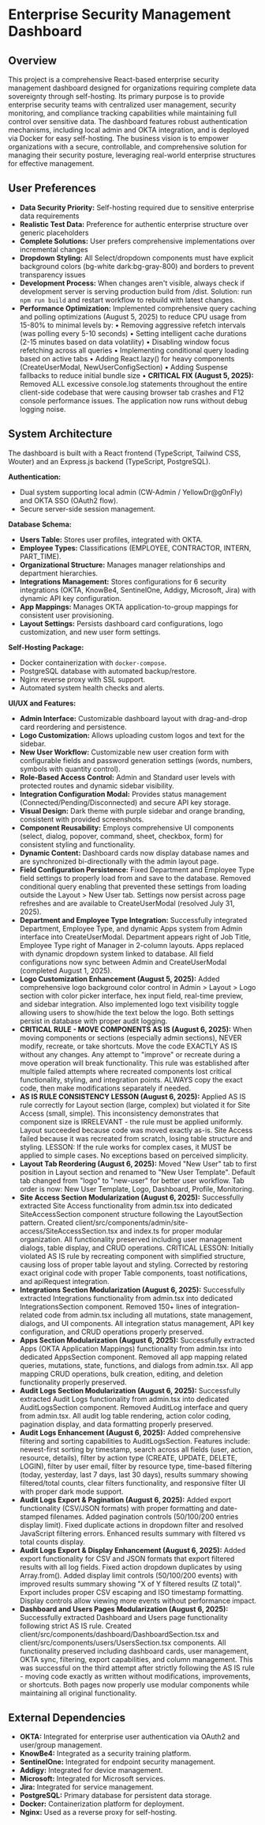 # Enterprise Security Management Dashboard

## Overview
This project is a comprehensive React-based enterprise security management dashboard designed for organizations requiring complete data sovereignty through self-hosting. Its primary purpose is to provide enterprise security teams with centralized user management, security monitoring, and compliance tracking capabilities while maintaining full control over sensitive data. The dashboard features robust authentication mechanisms, including local admin and OKTA integration, and is deployed via Docker for easy self-hosting. The business vision is to empower organizations with a secure, controllable, and comprehensive solution for managing their security posture, leveraging real-world enterprise structures for effective management.

## User Preferences
- **Data Security Priority:** Self-hosting required due to sensitive enterprise data requirements
- **Realistic Test Data:** Preference for authentic enterprise structure over generic placeholders
- **Complete Solutions:** User prefers comprehensive implementations over incremental changes
- **Dropdown Styling:** All Select/dropdown components must have explicit background colors (bg-white dark:bg-gray-800) and borders to prevent transparency issues
- **Development Process:** When changes aren't visible, always check if development server is serving production build from /dist. Solution: run `npm run build` and restart workflow to rebuild with latest changes.
- **Performance Optimization:** Implemented comprehensive query caching and polling optimizations (August 5, 2025) to reduce CPU usage from 15-80% to minimal levels by:
  • Removing aggressive refetch intervals (was polling every 5-10 seconds)
  • Setting intelligent cache durations (2-15 minutes based on data volatility)
  • Disabling window focus refetching across all queries
  • Implementing conditional query loading based on active tabs
  • Adding React.lazy() for heavy components (CreateUserModal, NewUserConfigSection)
  • Adding Suspense fallbacks to reduce initial bundle size
  • **CRITICAL FIX (August 5, 2025):** Removed ALL excessive console.log statements throughout the entire client-side codebase that were causing browser tab crashes and F12 console performance issues. The application now runs without debug logging noise.

## System Architecture
The dashboard is built with a React frontend (TypeScript, Tailwind CSS, Wouter) and an Express.js backend (TypeScript, PostgreSQL).

**Authentication:**
- Dual system supporting local admin (CW-Admin / YellowDr@g0nFly) and OKTA SSO (OAuth2 flow).
- Secure server-side session management.

**Database Schema:**
- **Users Table:** Stores user profiles, integrated with OKTA.
- **Employee Types:** Classifications (EMPLOYEE, CONTRACTOR, INTERN, PART_TIME).
- **Organizational Structure:** Manages manager relationships and department hierarchies.
- **Integrations Management:** Stores configurations for 6 security integrations (OKTA, KnowBe4, SentinelOne, Addigy, Microsoft, Jira) with dynamic API key configuration.
- **App Mappings:** Manages OKTA application-to-group mappings for consistent user provisioning.
- **Layout Settings:** Persists dashboard card configurations, logo customization, and new user form settings.

**Self-Hosting Package:**
- Docker containerization with `docker-compose`.
- PostgreSQL database with automated backup/restore.
- Nginx reverse proxy with SSL support.
- Automated system health checks and alerts.

**UI/UX and Features:**
- **Admin Interface:** Customizable dashboard layout with drag-and-drop card reordering and persistence.
- **Logo Customization:** Allows uploading custom logos and text for the sidebar.
- **New User Workflow:** Customizable new user creation form with configurable fields and password generation settings (words, numbers, symbols with quantity control).
- **Role-Based Access Control:** Admin and Standard user levels with protected routes and dynamic sidebar visibility.
- **Integration Configuration Modal:** Provides status management (Connected/Pending/Disconnected) and secure API key storage.
- **Visual Design:** Dark theme with purple sidebar and orange branding, consistent with provided screenshots.
- **Component Reusability:** Employs comprehensive UI components (select, dialog, popover, command, sheet, checkbox, form) for consistent styling and functionality.
- **Dynamic Content:** Dashboard cards now display database names and are synchronized bi-directionally with the admin layout page.
- **Field Configuration Persistence:** Fixed Department and Employee Type field settings to properly load from and save to the database. Removed conditional query enabling that prevented these settings from loading outside the Layout > New User tab. Settings now persist across page refreshes and are available to CreateUserModal (resolved July 31, 2025).
- **Department and Employee Type Integration:** Successfully integrated Department, Employee Type, and dynamic Apps system from Admin interface into CreateUserModal. Department appears right of Job Title, Employee Type right of Manager in 2-column layouts. Apps replaced with dynamic dropdown system linked to database. All field configurations now sync between Admin and CreateUserModal (completed August 1, 2025).
- **Logo Customization Enhancement (August 5, 2025):** Added comprehensive logo background color control in Admin > Layout > Logo section with color picker interface, hex input field, real-time preview, and sidebar integration. Also implemented logo text visibility toggle allowing users to show/hide the text below the logo. Both settings persist in database with proper audit logging.
- **CRITICAL RULE - MOVE COMPONENTS AS IS (August 6, 2025):** When moving components or sections (especially admin sections), NEVER modify, recreate, or take shortcuts. Move the code EXACTLY AS IS without any changes. Any attempt to "improve" or recreate during a move operation will break functionality. This rule was established after multiple failed attempts where recreated components lost critical functionality, styling, and integration points. ALWAYS copy the exact code, then make modifications separately if needed.
- **AS IS RULE CONSISTENCY LESSON (August 6, 2025):** Applied AS IS rule correctly for Layout section (large, complex) but violated it for Site Access (small, simple). This inconsistency demonstrates that component size is IRRELEVANT - the rule must be applied uniformly. Layout succeeded because code was moved exactly as-is. Site Access failed because it was recreated from scratch, losing table structure and styling. LESSON: If the rule works for complex cases, it MUST be applied to simple cases. No exceptions based on perceived simplicity.
- **Layout Tab Reordering (August 6, 2025):** Moved "New User" tab to first position in Layout section and renamed to "New User Template". Default tab changed from "logo" to "new-user" for better user workflow. Tab order is now: New User Template, Logo, Dashboard, Profile, Monitoring.
- **Site Access Section Modularization (August 6, 2025):** Successfully extracted Site Access functionality from admin.tsx into dedicated SiteAccessSection component structure following the LayoutSection pattern. Created client/src/components/admin/site-access/SiteAccessSection.tsx and index.ts for proper modular organization. All functionality preserved including user management dialogs, table display, and CRUD operations. CRITICAL LESSON: Initially violated AS IS rule by recreating component with simplified structure, causing loss of proper table layout and styling. Corrected by restoring exact original code with proper Table components, toast notifications, and apiRequest integration.
- **Integrations Section Modularization (August 6, 2025):** Successfully extracted Integrations functionality from admin.tsx into dedicated IntegrationsSection component. Removed 150+ lines of integration-related code from admin.tsx including all mutations, state management, dialogs, and UI components. All integration status management, API key configuration, and CRUD operations properly preserved.
- **Apps Section Modularization (August 6, 2025):** Successfully extracted Apps (OKTA Application Mappings) functionality from admin.tsx into dedicated AppsSection component. Removed all app mapping related queries, mutations, state, functions, and dialogs from admin.tsx. All app mapping CRUD operations, bulk creation, editing, and deletion functionality properly preserved.
- **Audit Logs Section Modularization (August 6, 2025):** Successfully extracted Audit Logs functionality from admin.tsx into dedicated AuditLogsSection component. Removed AuditLog interface and query from admin.tsx. All audit log table rendering, action color coding, pagination display, and data formatting properly preserved.
- **Audit Logs Enhancement (August 6, 2025):** Added comprehensive filtering and sorting capabilities to AuditLogsSection. Features include: newest-first sorting by timestamp, search across all fields (user, action, resource, details), filter by action type (CREATE, UPDATE, DELETE, LOGIN), filter by user email, filter by resource type, time-based filtering (today, yesterday, last 7 days, last 30 days), results summary showing filtered/total counts, clear filters functionality, and responsive filter UI with proper dark mode support.
- **Audit Logs Export & Pagination (August 6, 2025):** Added export functionality (CSV/JSON formats) with proper formatting and date-stamped filenames. Added pagination controls (50/100/200 entries display limit). Fixed duplicate actions in dropdown filter and resolved JavaScript filtering errors. Enhanced results summary with filtered vs total counts display.
- **Audit Logs Export & Display Enhancement (August 6, 2025):** Added export functionality for CSV and JSON formats that export filtered results with all log fields. Fixed action dropdown duplicates by using Array.from(). Added display limit controls (50/100/200 events) with improved results summary showing "X of Y filtered results (Z total)". Export includes proper CSV escaping and ISO timestamp formatting. Display controls allow viewing more events without performance impact.
- **Dashboard and Users Pages Modularization (August 6, 2025):** Successfully extracted Dashboard and Users page functionality following strict AS IS rule. Created client/src/components/dashboard/DashboardSection.tsx and client/src/components/users/UsersSection.tsx components. All functionality preserved including dashboard cards, user management, OKTA sync, filtering, export capabilities, and column management. This was successful on the third attempt after strictly following the AS IS rule - moving code exactly as written without modifications, improvements, or shortcuts. Both pages now properly use modular components while maintaining all original functionality.

## External Dependencies
- **OKTA:** Integrated for enterprise user authentication via OAuth2 and user/group management.
- **KnowBe4:** Integrated as a security training platform.
- **SentinelOne:** Integrated for endpoint security management.
- **Addigy:** Integrated for device management.
- **Microsoft:** Integrated for Microsoft services.
- **Jira:** Integrated for service management.
- **PostgreSQL:** Primary database for persistent data storage.
- **Docker:** Containerization platform for deployment.
- **Nginx:** Used as a reverse proxy for self-hosting.
```